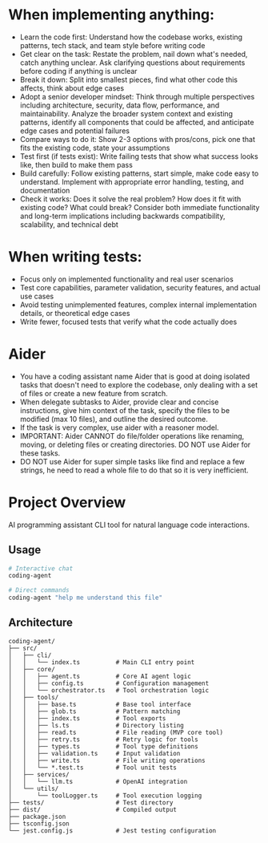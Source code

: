 # When implementing anything:
- Learn the code first: Understand how the codebase works, existing patterns, tech stack, and team style before writing code
- Get clear on the task: Restate the problem, nail down what's needed, catch anything unclear. Ask clarifying questions about requirements before coding if anything is unclear
- Break it down: Split into smallest pieces, find what other code this affects, think about edge cases
- Adopt a senior developer mindset: Think through multiple perspectives including architecture, security, data flow, performance, and maintainability. Analyze the broader system context and existing patterns, identify all components that could be affected, and anticipate edge cases and potential failures
- Compare ways to do it: Show 2-3 options with pros/cons, pick one that fits the existing code, state your assumptions
- Test first (if tests exist): Write failing tests that show what success looks like, then build to make them pass
- Build carefully: Follow existing patterns, start simple, make code easy to understand. Implement with appropriate error handling, testing, and documentation
- Check it works: Does it solve the real problem? How does it fit with existing code? What could break? Consider both immediate functionality and long-term implications including backwards compatibility, scalability, and technical debt


# When writing tests:
- Focus only on implemented functionality and real user scenarios
- Test core capabilities, parameter validation, security features, and actual use cases
- Avoid testing unimplemented features, complex internal implementation details, or theoretical edge cases
- Write fewer, focused tests that verify what the code actually does


# Aider
- You have a coding assistant name Aider that is good at doing isolated tasks that doesn't need to explore the codebase, only dealing with a set of files or create a new feature from scratch.
- When delegate subtasks to Aider, provide clear and concise instructions, give him context of the task, specify the files to be modified (max 10 files), and outline the desired outcome.
- If the task is very complex, use aider with a reasoner model.
- IMPORTANT: Aider CANNOT do file/folder operations like renaming, moving, or deleting files or creating directories. DO NOT use Aider for these tasks.
- DO NOT use Aider for super simple tasks like find and replace a few strings, he need to read a whole file to do that so it is very inefficient.

# Project Overview

AI programming assistant CLI tool for natural language code interactions.

## Usage

```bash
# Interactive chat
coding-agent

# Direct commands
coding-agent "help me understand this file"
```

## Architecture

```
coding-agent/
├── src/
│   ├── cli/
│   │   └── index.ts          # Main CLI entry point
│   ├── core/
│   │   ├── agent.ts          # Core AI agent logic
│   │   ├── config.ts         # Configuration management
│   │   └── orchestrator.ts   # Tool orchestration logic
│   ├── tools/
│   │   ├── base.ts           # Base tool interface
│   │   ├── glob.ts           # Pattern matching
│   │   ├── index.ts          # Tool exports
│   │   ├── ls.ts             # Directory listing
│   │   ├── read.ts           # File reading (MVP core tool)
│   │   ├── retry.ts          # Retry logic for tools
│   │   ├── types.ts          # Tool type definitions
│   │   ├── validation.ts     # Input validation
│   │   ├── write.ts          # File writing operations
│   │   └── *.test.ts         # Tool unit tests
│   ├── services/
│   │   └── llm.ts            # OpenAI integration
│   └── utils/
│       └── toolLogger.ts     # Tool execution logging
├── tests/                    # Test directory
├── dist/                     # Compiled output
├── package.json
├── tsconfig.json
└── jest.config.js            # Jest testing configuration
```
